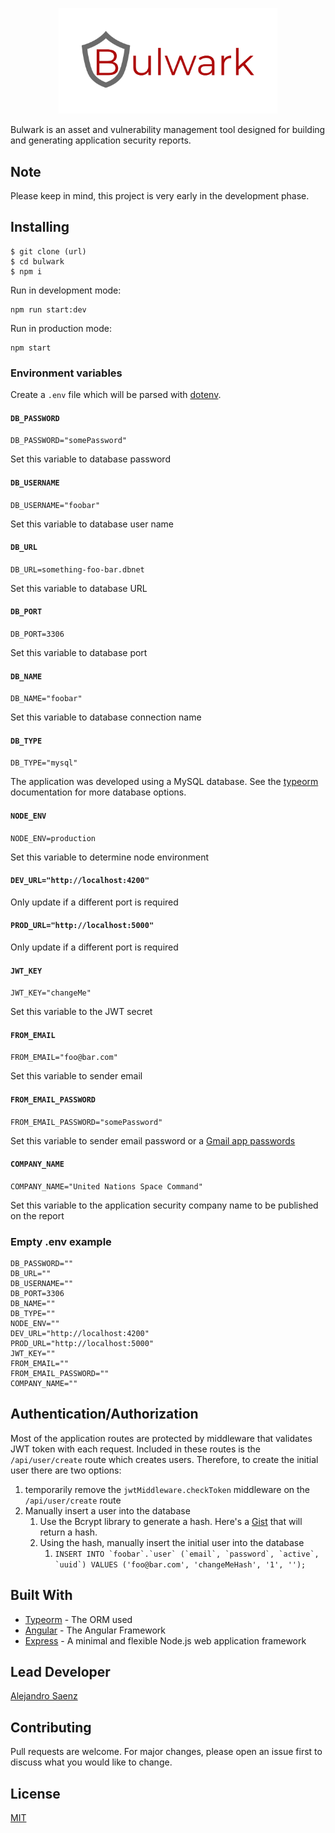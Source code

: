 <p align="center">
  <img width="350" src="frontend/src/assets/logo.png">
</p>

Bulwark is an asset and vulnerability management tool designed for building and generating application security reports.

## Note

Please keep in mind, this project is very early in the development phase.

## Installing

```
$ git clone (url)
$ cd bulwark
$ npm i
```

Run in development mode:

```
npm run start:dev
```

Run in production mode:

```
npm start
```

### Environment variables

Create a `.env` file which will be parsed with [dotenv](https://www.npmjs.com/package/dotenv).

#### `DB_PASSWORD`

`DB_PASSWORD="somePassword"`

Set this variable to database password

#### `DB_USERNAME`

`DB_USERNAME="foobar"`

Set this variable to database user name

#### `DB_URL`

`DB_URL=something-foo-bar.dbnet`

Set this variable to database URL

#### `DB_PORT`

`DB_PORT=3306`

Set this variable to database port

#### `DB_NAME`

`DB_NAME="foobar"`

Set this variable to database connection name

#### `DB_TYPE`

`DB_TYPE="mysql"`

The application was developed using a MySQL database. See the [typeorm](https://github.com/typeorm/typeorm/blob/master/docs/connection-options.md#common-connection-options) documentation for more database options.

#### `NODE_ENV`

`NODE_ENV=production`

Set this variable to determine node environment

#### `DEV_URL="http://localhost:4200"`

Only update if a different port is required

#### `PROD_URL="http://localhost:5000"`

Only update if a different port is required

#### `JWT_KEY`

`JWT_KEY="changeMe"`

Set this variable to the JWT secret

#### `FROM_EMAIL`

`FROM_EMAIL="foo@bar.com"`

Set this variable to sender email

#### `FROM_EMAIL_PASSWORD`

`FROM_EMAIL_PASSWORD="somePassword"`

Set this variable to sender email password or a [Gmail app passwords](https://support.google.com/mail/answer/185833?hl=en)

#### `COMPANY_NAME`

`COMPANY_NAME="United Nations Space Command"`

Set this variable to the application security company name to be published on the report

### Empty .env example

```
DB_PASSWORD=""
DB_URL=""
DB_USERNAME=""
DB_PORT=3306
DB_NAME=""
DB_TYPE=""
NODE_ENV=""
DEV_URL="http://localhost:4200"
PROD_URL="http://localhost:5000"
JWT_KEY=""
FROM_EMAIL=""
FROM_EMAIL_PASSWORD=""
COMPANY_NAME=""
```

## Authentication/Authorization

Most of the application routes are protected by middleware that validates JWT token with each request. Included in these routes is the `/api/user/create` route which creates users. Therefore, to create the initial user there are two options:

1. temporarily remove the `jwtMiddleware.checkToken` middleware on the `/api/user/create` route
2. Manually insert a user into the database
   1. Use the Bcrypt library to generate a hash. Here's a [Gist](https://gist.github.com/Whamo12/e16fe650af4a04044768d216f39f0492) that will return a hash.
   2. Using the hash, manually insert the initial user into the database
      1. `` INSERT INTO `foobar`.`user` (`email`, `password`, `active`, `uuid`) VALUES ('foo@bar.com', 'changeMeHash', '1', ''); ``

## Built With

- [Typeorm](https://typeorm.io/#/) - The ORM used
- [Angular](https://angular.io/) - The Angular Framework
- [Express](https://expressjs.com/) - A minimal and flexible Node.js web application framework

## Lead Developer

[Alejandro Saenz](https://github.com/Whamo12)

## Contributing

Pull requests are welcome. For major changes, please open an issue first to discuss what you would like to change.

## License

[MIT](https://choosealicense.com/licenses/mit/)
